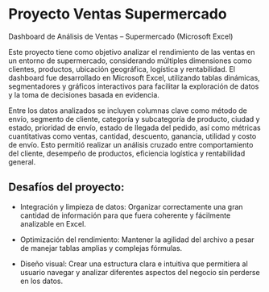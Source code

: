 # Proyecto Ventas Supermercado
Dashboard de Análisis de Ventas – Supermercado (Microsoft Excel)

Este proyecto tiene como objetivo analizar el rendimiento de las ventas en un entorno de supermercado, considerando múltiples dimensiones como clientes, productos, ubicación geográfica, logística y rentabilidad. El dashboard fue desarrollado en Microsoft Excel, utilizando tablas dinámicas, segmentadores y gráficos interactivos para facilitar la exploración de datos y la toma de decisiones basada en evidencia.

Entre los datos analizados se incluyen columnas clave como método de envío, segmento de cliente, categoría y subcategoría de producto, ciudad y estado, prioridad de envío, estado de llegada del pedido, así como métricas cuantitativas como ventas, cantidad, descuento, ganancia, utilidad y costo de envío. Esto permitió realizar un análisis cruzado entre comportamiento del cliente, desempeño de productos, eficiencia logística y rentabilidad general.

## Desafíos del proyecto:
- Integración y limpieza de datos: Organizar correctamente una gran cantidad de información para que fuera coherente y fácilmente analizable en Excel.

- Optimización del rendimiento: Mantener la agilidad del archivo a pesar de manejar tablas amplias y complejas fórmulas.

- Diseño visual: Crear una estructura clara e intuitiva que permitiera al usuario navegar y analizar diferentes aspectos del negocio sin perderse en los datos.
